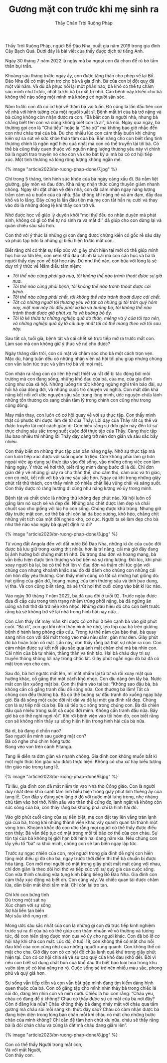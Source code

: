﻿---
title: Gương mặt con trước khi mẹ sinh ra
author: Thầy Chân Trời Ruộng Pháp
---

<p class="editors-preface">Thầy Trời Ruộng Pháp, người Bồ Đào Nha, xuất gia năm 2019 trong gia đình Cây Bạch Quả. Dưới đây là bài viết của thầy được dịch từ tiếng Anh.</p>

Ngày 30 tháng 7 năm 2022 là ngày mà bà ngoại con đã chọn để rũ bỏ tấm thân bụi trần.

Khoảng sáu tháng trước ngày ấy, con được tăng thân cho phép về lại Bồ Đào Nha để có mặt yểm trợ cho bà và gia đình. Bà của con bị đột quỵ đã một vài năm. Và dù đã phục hồi lại một phần nào, bà khó có thể tự chăm sóc mình như trước, nhất là khi bà bị mất trí nhớ. Căn bệnh này khiến cho bà không thể nào sống một mình mà không có người săn sóc.

Năm trước con đã có cơ hội về thăm bà vài tuần. Đó cũng là lần đầu tiên con về nhà với hình tướng của một người xuất sĩ. Bệnh mất trí của bà trở nặng và bà cũng không còn nhận được ra con. “Bà biết con là người nhà, nhưng bà chẳng biết tên con và cũng không biết con là ai”, bà nói. Ngày qua ngày, bà thường gọi con là “Chú tiểu” hoặc là “Cha xứ” mà không bao giờ nhắc đến con như cháu trai của bà. Dù cho nhiều lúc con cảm thấy buồn khi chứng kiến sự sa sút về sức khỏe thân tâm của bà. Bản năng cho con biết rằng tình thương chính là ngôn ngữ hiệu quả nhất mà con có thể truyền tải tới bà. Có thể bà cũng thấy quen thuộc với nguồn năng lượng thương yêu này vì chính bà là người trao truyền nó cho con và cho bất kỳ ai mà bà có cơ hội tiếp xúc. Một tình thương và lòng rộng lượng không ngằn mé.

{% image "article2023/br-ruong-phap-done/7.jpg" %}

Chỉ trong 5 tháng, tình hình sức khỏe của bà ngày càng xấu đi. Bà nằm liệt giường, gầy mòn và đau đớn. Khả năng nhận thức cũng thuyên giảm nhanh chóng. Ngay khi đặt chân về đến nhà, con đã cảm nhận ngay năng lượng trầm cảm và u buồn của cả nhà. Bầu không khí nặng nề và ảm đạm, đầy đau khổ và lo lắng. Đây cũng là lần đầu tiên mà mẹ con tắt hẳn nụ cười và thay vào đó là những dòng lệ khi thấy con trở về.

Nhờ được học về giáo lý duyên khởi “mọi thứ đều do nhân duyên mà phát sinh, không có gì có thể tự nó sinh ra và mất đi” đã giúp cho con dừng lại và quán chiếu sâu sắc hơn.

Con thở với ý thức là những gì con đang được chứng kiến có gốc rễ sâu dày và phức tạp hơn là những gì biểu hiện trước mắt con.

Biết rằng chỉ có thật sự tiếp xúc với giây phút hiện tại mới có thể giúp mình học hỏi và lớn lên, con xem khổ đau chính là cái mà con cần học và bà là người thầy dạy con về bài học này. Dù như thế nào, con hứa với lòng là sẽ duy trì ý thức về Năm điều tâm niệm:

- *Tôi thế nào cũng phải già nua, tôi không thể nào tránh thoát được sự già nua.*
- *Tôi thế nào cũng phải bệnh, tôi không thể nào tránh thoát được cái bệnh.*
- *Tôi thế nào cũng phải chết, tôi không thể nào tránh thoát được cái chết.*
- *Tất cả những người tôi thương yêu và tất cả những gì tôi trân quý hôm nay, một mai này tôi đều phải xa lìa và buông bỏ; tôi không thể nào tránh thoát được giờ phút xa lìa và buông bỏ ấy.*
- *Tôi là kẻ thừa tự những nghiệp quả do thân, miệng và ý của tôi tạo nên, và những nghiệp quả ấy là cái duy nhất tôi có thể mang theo với tôi sau này.*

Sau tất cả, tuổi già, bệnh tật và cái chết sẽ trực tiếp mở ra trước mắt con. Làm sao mà con không giữ ý thức về nó cho được?

Ngày tháng dần trôi, con có mặt và chăm sóc cho bà một cách trọn vẹn. Mặc dù, hàng tuần đều có những nhân viên xã hội tới phụ giúp nhưng chúng con vẫn luôn túc trực và yểm trợ bà về mọi mặt.

Con nhận ra rằng con có liên hệ mật thiết và rất dễ bị tác động bởi môi trường mà con đang sống, những khổ đau của bà, của mẹ, của gia đình cũng như của xã hội. Những luồng tin tức không ngừng nghỉ trên báo đài, sự hối hả của dòng đời, và những cuộc trò chuyện vô nghĩa. Con mất dần khả năng kết nối với ước nguyện sâu sắc trong lòng mình, ước nguyện chữa lành những tổn thương do sang chấn tâm lý trong chính con cũng như trong cộng đồng. 

May mắn thay, con luôn có cơ hội quay về với sự thực tập. Con thấy mình thật có phước khi được làm đệ tử của Thầy. Lời dạy của Thầy rất cụ thể và được truyền tải một cách giản dị. Con hiểu rằng sự đơn giản này đến từ sự thực chứng sâu sắc trong suốt cuộc đời thực tập của Thầy. Càng thực tập lâu bao nhiêu thì những lời Thầy dạy càng trở nên đơn giản và sâu sắc bấy nhiêu.

Con thấy biết ơn những thực tập căn bản hằng ngày. Nhờ sự thực tập mà con luôn tiếp xúc được với suối nguồn trị liệu. Con không phải làm gì hơn ngoài việc áp dụng sự thực tập vào đời sống, vào những công việc con làm hằng ngày. Ý thức về hơi thở, biết rằng mình đang bước đi là đủ. Chỉ đơn giản để ý về những gì xảy ra cho thân thể, cho cảm thọ, cảm xúc và tri giác, con có mặt, kết nối với bà và mẹ sâu sắc hơn. Ngay cả khi trong những giây phút rất thử thách, con thấy mình có nhiều chất liệu vững chãi và sáng suốt. Con thấy được rõ ràng hướng đi cũng như năng lượng vô úy trong mình. 

Bệnh tật và chết chóc là những thứ không đẹp chút nào. Xã hội luôn cố gắng làm nó sạch sẽ và đẹp đẽ. Những xác chết được làm đẹp và chải chuốt sao cho giống với lúc họ còn sống. Chúng được khử trùng. Nhưng giờ đây trước mặt con, cơ thể bà chỉ còn lại da bọc xương, khô héo, chằng chịt những vết tích của một đời nghèo khó, cơ cực. Người ta sẽ làm đẹp cho bà như thế nào vào ngày bà quyết định ra đi?

{% image "article2023/br-ruong-phap-done/3.jpg" %}

Từ vùng đất Angola đến với đất nước Bồ Đào Nha, những kí ức của cuộc đời được bà lưu giữ trong xương thịt nhiều hơn là trí năng, cái mà giờ đây đang bị ảnh hưởng bởi chứng mất trí nhớ. Dù trong đau đớn và hoang mang, bà vẫn biểu hiện được tình thương vô bờ bến và sự rộng lượng. Đôi lúc, khi phải xoay người bà lại, bà có thể hét lên vì đau đớn và thậm chí tức giận với chúng con nhưng khoảnh khắc sau đó đã dành cho chúng con những cái ôm hôn đầy yêu thương. Con thấy mình cũng có tất cả những hạt giống đó: hạt giống của giận dữ, hoang mang, của tình thương sâu và tính bao dung, vị tha. Và con cũng biết rằng, bà sẽ trút hơi thở cuối cùng vào bất kì lúc nào.   

Vào ngày 30 tháng 7 năm 2022, bà đã qua đời ở tuổi 92. Trước ngày được đưa đi cấp cứu trong tình trạng nhiễm trùng phổi nặng, bà đã ngừng ăn uống và hơi thở đã trở nên khó nhọc. Những dấu hiệu đó cho con biết trước rằng bà sẽ không trở về lại nhà trong hình hài này nữa. 

Con cảm thấy rất may mắn khi được có cơ hội ở bên cạnh bà vào giờ phút cuối. “Bà ơi”, con gọi khi nhìn thân hình bé nhỏ, teo tóp của bà trên giường bệnh ở hành lang phòng cấp cứu. Trong tư thế nằm của bào thai, bà quay sang nhìn con với đôi mắt trong veo màu nâu sẫm, gần như đen. Giây phút đó bà hoàn toàn có mặt. Lần này, con thấy rằng bà thật sự nhận ra con. Con cảm nhận được sự kết nối sâu sắc qua ánh mắt chăm chú mà bà nhìn con. Cái nhìn của bà tự nhiên, thẳng thắn và tỉnh táo. Hai bà cháu duy trì sự truyền thông không lời này trong chốc lát. Giây phút ngắn ngủi đó bà đã có mặt trọn vẹn cho con. 

Sau đó, bà hơi ngước mắt lên, mí mắt nhắm lại từ từ và rồi xoay mặt qua hướng khác, cố gắng thở một cách khó nhọc. Con dịu dàng ôm lấy bà. Nước mắt con lăn xuống mặt bà. Con thì thầm vào tai bà: “Không sao đâu bà, bà không cần cố gắng tranh đấu để sống nữa. Con thương bà lắm! Tất cả chúng con đều thương bà. Bà có thể buông sự đấu tranh đó xuống ngay bây giờ. Bà đã sống một cuộc đời rất dài và để lại một gia đình rất đẹp. Chúng con là sự tiếp nối của bà. Bà sẽ tiếp tục sống trong chúng con. Bà đã chiến đấu quá nhiều trong suốt cả cuộc đời mình. Không cần tranh đấu nữa. Bây giờ bà có thể nghỉ ngơi rồi”. Khi rời bệnh viện vào tối hôm đó, con biết rằng con sẽ không nhìn thấy sự sống hiển hiện trong hình hài của bà nữa.    

<div class="verse"><p>Bà ơi, bà đang ở chốn nao?<br/>
Sao người ẩn mình sau gương mặt con?<br/>
Bà có nghe chú chim hồng tước<br/>
Đang véo von trên cành Pitanga.</p></div>

Tang lễ diễn ra đơn giản và nhanh chóng. Gia đình con không muốn bất kì một nghi thức tôn giáo nào được thực hiện. Không có cha xứ hay biểu tượng tôn giáo nào trong tang lễ.

{% image "article2023/br-ruong-phap-done/6.jpg" %}

Từ lâu, gia đình con đã mất niềm tin vào Nhà thờ Công giáo. Con là người duy nhất đem khía cạnh tâm linh biểu hiện trong giây phút linh thiêng ấy của tang lễ. Con đắp y đứng yên lặng ở đó với nước mắt lưng tròng, nhẹ nhàng chú tâm vào hơi thở. Nhìn sâu vào thân thể cứng đơ, lạnh ngắt và không còn sức sống của bà, con thấy rằng bà không phải chỉ là hình hài đó. 

Vào giờ phút cuối cùng của sự tiễn biệt, mẹ con đặt tay lên vầng trán lạnh giá của bà, trong khi những thành viên khác vây quanh quan tài thành một vòng tròn. Khoảnh khắc đó con ước rằng mọi người có thể thấy được điều con thấy: Bà vẫn tiếp tục có mặt trong mỗi tế bào cơ thể của con cháu. Sự tồn tại của bà không bị giới hạn bởi hình hài đang nằm kia. Nếu chúng con lấy yếu tố “bà” ra khỏi mình, chúng con sẽ tan biến ngay lập tức. 

Trước sự ngạc nhiên của con, mọi người trong gia đình đề nghị con hiến tặng một điều gì đó cho bà, ngay trước thời điểm thi thể bà chuẩn bị được hỏa táng. Con mời mọi người có mặt trong giây phút mất mát cùng với nhau, chỉ đơn giản là theo dõi hơi thở và tiếp xúc với sự quý giá của cuộc sống. Con vừa thỉnh chuông vừa tụng kinh bằng tiếng Bồ Đào Nha. Gia đình con cảm thấy xúc động và biết ơn. Con cũng vậy. Và chiếc quan tài được châm lửa, dần biến mất khỏi tầm mắt. Chỉ còn lại tro tàn.   

<div class="verse"><p>Chỉ khi con bừng tỉnh<br/>
Dù trong một sát na<br/>
Xúc chạm với sự sống<br/>
Sợ hãi liền tan biến<br/>
Mọi sầu khổ rụng rơi.</p></div>

Mong ước sâu sắc nhất của con là những gì con đã trực tiếp kinh nghiệm trước sự ra đi của bà có thể giúp con thấm nhuần về vô thường và tương tức, để con hiến tặng được món quà vô úy cho người khác. Con đã bỏ lỡ cơ hội này khi cha con mất. Lúc đó, ở tuổi 18, con không thể có mặt cho nỗi đau khổ của con cũng như của những người xung quanh. Con không thể có mặt cho cha. Giờ đây con có cơ hội để chữa lành quá khứ trong giây phút hiện tại. Con có cơ hội chia sẻ về sự cao quý của khổ đau (khổ đế). Bởi vì nếu con biết sử dụng chất bùn của khổ đau thì biết bao loài hoa trong khu vườn tâm sẽ có khả năng nở rộ. Cuộc sống sẽ trở nên nhiều màu sắc, phong phú và quý giá hơn.

Sự sống vẫn tiếp diễn và con vẫn bắt gặp mình đang tìm kiếm dáng hình quen thuộc của bà. Con cố gắng tập cho mình nhìn thấy bà trong chiếc lá sồi đỏ, đang lén nhìn con và mỉm cười. Chiếc lá hỏi con rằng: “Cháu yêu, cháu có đang để ý không? Cháu có thấy được sự có mặt của bà nơi đây? Còn ở đằng kia nữa? Cháu không thấy bà đang nháy mắt với cháu qua tấm gương mà cháu soi mỗi sáng khi thức dậy sao? Cháu có cảm nhận được bà đang hiện diện trong lòng bàn chân mỗi khi cháu có mặt cho những bước chân của mình không? Chỉ cần để tâm hơn chút xíu nữa, cháu sẽ thấy rằng bà là đôi chân cháu và cũng là đất mà cháu đang giẫm lên”.

{% image "article2023/br-ruong-phap-done/8.jpg" %}

<div class="verse"><p>Con có thể thấy Người trong mắt con,<br/>
Và với mắt Người,<br/>
Con thấy con.</p></div>
